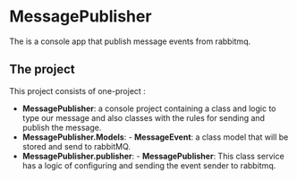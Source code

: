 # MessagePublisher
The is a console app that publish message events from rabbitmq.


## The project

This project consists of one-project :
- **MessagePublisher**: a console project containing a class and logic to type our message and also classes with the rules for sending and publish the message.
- **MessagePublisher.Models**: 
        - **MessageEvent**: a class model that will be stored and send to rabbitMQ.
- **MessagePublisher.publisher**: 
        - **MessagePublisher**: This class service has a logic of configuring and sending the event sender to rabbitmq.
